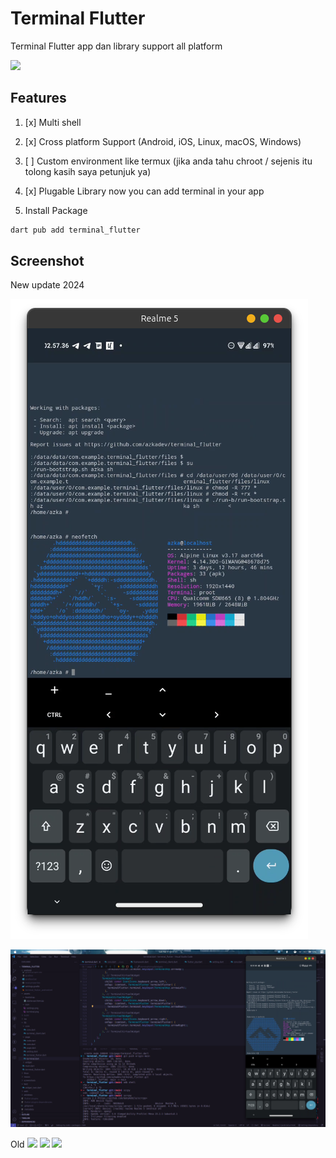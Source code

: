 # Terminal Flutter

Terminal Flutter app dan library support all platform

![](https://raw.githubusercontent.com/azkadev/terminal_flutter/mainscreenshots/terminal.png)

## Features
1. [x] Multi shell
2. [x] Cross platform Support (Android, iOS, Linux, macOS, Windows)
3. [ ] Custom environment like termux (jika anda tahu chroot / sejenis itu tolong kasih saya petunjuk ya)
4. [x] Plugable Library now you can add terminal in your app

5. Install Package

```bash
dart pub add terminal_flutter
```



## Screenshot
New update 2024

![](screenshots/new_1.png)

![](screenshots/new_2.png)

Old
![](https://raw.githubusercontent.com/azkadev/terminal_flutter/main/screenshots/desktop.png)
![](https://raw.githubusercontent.com/azkadev/terminal_flutter/main/screenshots/desktop_2.png)
![](https://raw.githubusercontent.com/azkadev/terminal_flutter/main/screenshots/mobile.png)
